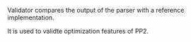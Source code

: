 Validator compares the output of the parser with a reference implementation.

It is used to validte optimization features of PP2.